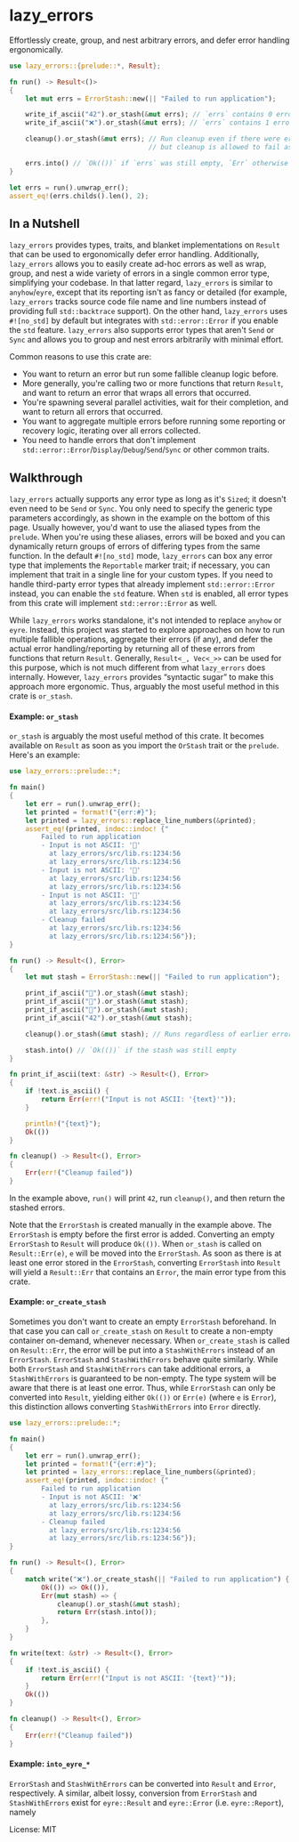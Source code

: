 # lazy_errors

Effortlessly create, group, and nest arbitrary errors,
and defer error handling ergonomically.

```rust
use lazy_errors::{prelude::*, Result};

fn run() -> Result<()>
{
    let mut errs = ErrorStash::new(|| "Failed to run application");

    write_if_ascii("42").or_stash(&mut errs); // `errs` contains 0 errors
    write_if_ascii("❌").or_stash(&mut errs); // `errs` contains 1 error

    cleanup().or_stash(&mut errs); // Run cleanup even if there were errors,
                                   // but cleanup is allowed to fail as well

    errs.into() // `Ok(())` if `errs` was still empty, `Err` otherwise
}

let errs = run().unwrap_err();
assert_eq!(errs.childs().len(), 2);
```

## In a Nutshell

`lazy_errors` provides types, traits, and blanket implementations
on `Result` that can be used to ergonomically defer error handling.
Additionally, `lazy_errors` allows you to easily create ad-hoc errors
as well as wrap, group, and nest a wide variety of errors
in a single common error type, simplifying your codebase.
In that latter regard, `lazy_errors` is similar to `anyhow`/`eyre`,
except that its reporting isn't as fancy or detailed (for example,
`lazy_errors` tracks source code file name and line numbers instead of
providing full `std::backtrace` support).
On the other hand, `lazy_errors` uses `#![no_std]` by default but
integrates with `std::error::Error` if you enable the `std` feature.
`lazy_errors` also supports error types that aren't `Send` or `Sync`
and allows you to group and nest errors arbitrarily with minimal effort.

Common reasons to use this crate are:

- You want to return an error but run some fallible cleanup logic before.
- More generally, you're calling two or more functions that return `Result`,
  and want to return an error that wraps all errors that occurred.
- You're spawning several parallel activities, wait for their completion,
  and want to return all errors that occurred.
- You want to aggregate multiple errors before running some reporting or
  recovery logic, iterating over all errors collected.
- You need to handle errors that don't implement
  `std::error::Error`/`Display`/`Debug`/`Send`/`Sync` or other common
  traits.

## Walkthrough

`lazy_errors` actually supports any error type as long as it's `Sized`;
it doesn't even need to be `Send` or `Sync`. You only need to specify
the generic type parameters accordingly, as shown in the example
on the bottom of this page. Usually however, you'd want to use the
aliased types from the `prelude`. When you're using these aliases,
errors will be boxed and you can dynamically return groups of errors
of differing types from the same function.
In the default `#![no_std]` mode, `lazy_errors` can box any error type
that implements the `Reportable` marker trait; if necessary,
you can implement that trait in a single line for your custom types.
If you need to handle third-party error types that already implement
`std::error::Error` instead, you can enable the `std` feature.
When `std` is enabled, all error types from this crate will
implement `std::error::Error` as well.

While `lazy_errors` works standalone, it's not intended to replace
`anyhow` or `eyre`. Instead, this project was started to explore
approaches on how to run multiple fallible operations, aggregate
their errors (if any), and defer the actual error handling/reporting
by returning all of these errors from functions that return `Result`.
Generally, `Result<_, Vec<_>>` can be used for this purpose,
which is not much different from what `lazy_errors` does internally.
However, `lazy_errors` provides “syntactic sugar”
to make this approach more ergonomic.
Thus, arguably the most useful method in this crate is `or_stash`.

#### Example: `or_stash`

`or_stash` is arguably the most useful method of this crate.
It becomes available on `Result` as soon as you
import the `OrStash` trait or the `prelude`.
Here's an example:

```rust
use lazy_errors::prelude::*;

fn main()
{
    let err = run().unwrap_err();
    let printed = format!("{err:#}");
    let printed = lazy_errors::replace_line_numbers(&printed);
    assert_eq!(printed, indoc::indoc! {"
        Failed to run application
        - Input is not ASCII: '🙈'
          at lazy_errors/src/lib.rs:1234:56
          at lazy_errors/src/lib.rs:1234:56
        - Input is not ASCII: '🙉'
          at lazy_errors/src/lib.rs:1234:56
          at lazy_errors/src/lib.rs:1234:56
        - Input is not ASCII: '🙊'
          at lazy_errors/src/lib.rs:1234:56
          at lazy_errors/src/lib.rs:1234:56
        - Cleanup failed
          at lazy_errors/src/lib.rs:1234:56
          at lazy_errors/src/lib.rs:1234:56"});
}

fn run() -> Result<(), Error>
{
    let mut stash = ErrorStash::new(|| "Failed to run application");

    print_if_ascii("🙈").or_stash(&mut stash);
    print_if_ascii("🙉").or_stash(&mut stash);
    print_if_ascii("🙊").or_stash(&mut stash);
    print_if_ascii("42").or_stash(&mut stash);

    cleanup().or_stash(&mut stash); // Runs regardless of earlier errors

    stash.into() // `Ok(())` if the stash was still empty
}

fn print_if_ascii(text: &str) -> Result<(), Error>
{
    if !text.is_ascii() {
        return Err(err!("Input is not ASCII: '{text}'"));
    }

    println!("{text}");
    Ok(())
}

fn cleanup() -> Result<(), Error>
{
    Err(err!("Cleanup failed"))
}
```

In the example above, `run()` will print `42`, run `cleanup()`,
and then return the stashed errors.

Note that the `ErrorStash` is created manually in the example above.
The `ErrorStash` is empty before the first error is added.
Converting an empty `ErrorStash` to `Result` will produce `Ok(())`.
When `or_stash` is called on `Result::Err(e)`,
`e` will be moved into the `ErrorStash`. As soon as there is
at least one error stored in the `ErrorStash`, converting `ErrorStash`
into `Result` will yield a `Result::Err` that contains an `Error`,
the main error type from this crate.

#### Example: `or_create_stash`

Sometimes you don't want to create an empty `ErrorStash` beforehand.
In that case you can call `or_create_stash` on `Result`
to create a non-empty container on-demand, whenever necessary.
When `or_create_stash` is called on `Result::Err`, the error
will be put into a `StashWithErrors` instead of an `ErrorStash`.
`ErrorStash` and `StashWithErrors` behave quite similarly.
While both `ErrorStash` and `StashWithErrors` can take additional
errors, a `StashWithErrors` is guaranteed to be non-empty.
The type system will be aware that there is at least one error.
Thus, while `ErrorStash` can only be converted into `Result`,
yielding either `Ok(())` or `Err(e)` (where `e` is `Error`),
this distinction allows converting `StashWithErrors` into `Error`
directly.

```rust
use lazy_errors::prelude::*;

fn main()
{
    let err = run().unwrap_err();
    let printed = format!("{err:#}");
    let printed = lazy_errors::replace_line_numbers(&printed);
    assert_eq!(printed, indoc::indoc! {"
        Failed to run application
        - Input is not ASCII: '❌'
          at lazy_errors/src/lib.rs:1234:56
          at lazy_errors/src/lib.rs:1234:56
        - Cleanup failed
          at lazy_errors/src/lib.rs:1234:56
          at lazy_errors/src/lib.rs:1234:56"});
}

fn run() -> Result<(), Error>
{
    match write("❌").or_create_stash(|| "Failed to run application") {
        Ok(()) => Ok(()),
        Err(mut stash) => {
            cleanup().or_stash(&mut stash);
            return Err(stash.into());
        },
    }
}

fn write(text: &str) -> Result<(), Error>
{
    if !text.is_ascii() {
        return Err(err!("Input is not ASCII: '{text}'"));
    }
    Ok(())
}

fn cleanup() -> Result<(), Error>
{
    Err(err!("Cleanup failed"))
}
```

#### Example: `into_eyre_*`

`ErrorStash` and `StashWithErrors` can be converted into
`Result` and `Error`, respectively. A similar, albeit lossy,
conversion from `ErrorStash` and `StashWithErrors` exist for
`eyre::Result` and `eyre::Error` (i.e. `eyre::Report`), namely

License: MIT
